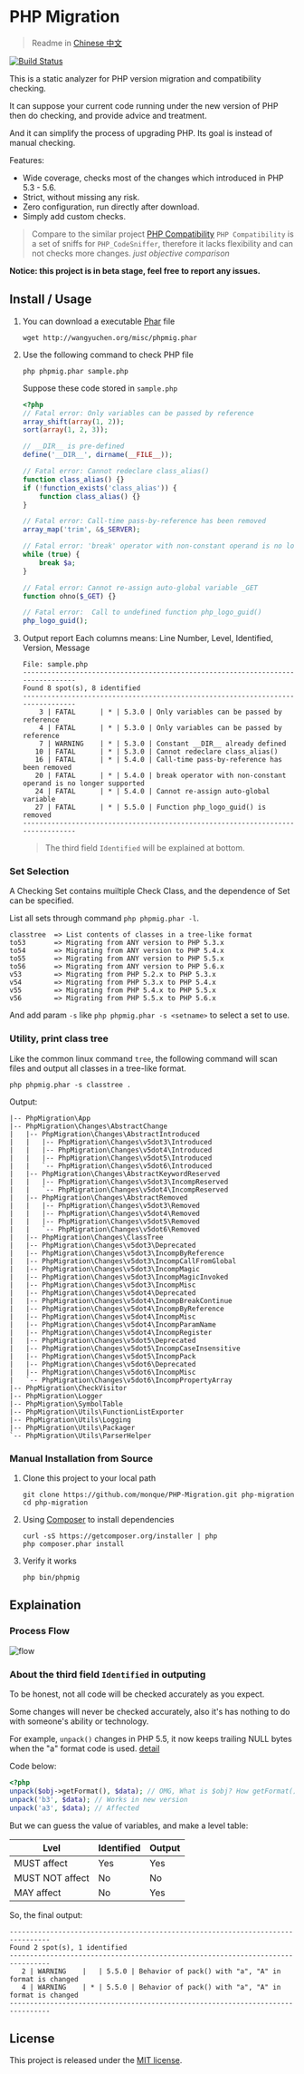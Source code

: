 # PHP Migration

> Readme in [Chinese 中文](https://github.com/monque/PHP-Migration/tree/master/README_ZH.md)

[![Build Status](https://travis-ci.org/monque/PHP-Migration.svg)](https://travis-ci.org/monque/PHP-Migration)

This is a static analyzer for PHP version migration and compatibility checking.

It can suppose your current code running under the new version of PHP then do
checking, and provide advice and treatment.

And it can simplify the process of upgrading PHP. Its goal is instead of manual
checking.

Features:
- Wide coverage, checks most of the changes which introduced in PHP 5.3 - 5.6.
- Strict, without missing any risk.
- Zero configuration, run directly after download.
- Simply add custom checks.

> Compare to the similar project [PHP Compatibility](https://github.com/wimg/PHPCompatibility)
> `PHP Compatibility` is a set of sniffs for `PHP_CodeSniffer`, therefore it
> lacks flexibility and can not checks more changes.
> *just objective comparison*

**Notice: this project is in beta stage, feel free to report any issues.**


## Install / Usage

1. You can download a executable [Phar](http://php.net/manual/en/book.phar.php) file
    ```
    wget http://wangyuchen.org/misc/phpmig.phar
    ```

2. Use the following command to check PHP file
    ```
    php phpmig.phar sample.php
    ```

    Suppose these code stored in `sample.php`
    ``` php
    <?php
    // Fatal error: Only variables can be passed by reference
    array_shift(array(1, 2));
    sort(array(1, 2, 3));

    // __DIR__ is pre-defined
    define('__DIR__', dirname(__FILE__));

    // Fatal error: Cannot redeclare class_alias()
    function class_alias() {}
    if (!function_exists('class_alias')) {
        function class_alias() {}
    }

    // Fatal error: Call-time pass-by-reference has been removed
    array_map('trim', &$_SERVER);

    // Fatal error: 'break' operator with non-constant operand is no longer supported
    while (true) {
        break $a;
    }

    // Fatal error: Cannot re-assign auto-global variable _GET
    function ohno($_GET) {}

    // Fatal error:  Call to undefined function php_logo_guid()
    php_logo_guid();
    ```

3. Output report
    Each columns means: Line Number, Level, Identified, Version, Message
    ```
    File: sample.php
    --------------------------------------------------------------------------------
    Found 8 spot(s), 8 identified
    --------------------------------------------------------------------------------
        3 | FATAL      | * | 5.3.0 | Only variables can be passed by reference
        4 | FATAL      | * | 5.3.0 | Only variables can be passed by reference
        7 | WARNING    | * | 5.3.0 | Constant __DIR__ already defined
       10 | FATAL      | * | 5.3.0 | Cannot redeclare class_alias()
       16 | FATAL      | * | 5.4.0 | Call-time pass-by-reference has been removed
       20 | FATAL      | * | 5.4.0 | break operator with non-constant operand is no longer supported
       24 | FATAL      | * | 5.4.0 | Cannot re-assign auto-global variable
       27 | FATAL      | * | 5.5.0 | Function php_logo_guid() is removed
    --------------------------------------------------------------------------------
    ```
    > The third field `Identified` will be explained at bottom.


### Set Selection

A Checking Set contains muiltiple Check Class, and the dependence of Set can be
specified.

List all sets through command `php phpmig.phar -l`.

```
classtree  => List contents of classes in a tree-like format
to53       => Migrating from ANY version to PHP 5.3.x
to54       => Migrating from ANY version to PHP 5.4.x
to55       => Migrating from ANY version to PHP 5.5.x
to56       => Migrating from ANY version to PHP 5.6.x
v53        => Migrating from PHP 5.2.x to PHP 5.3.x
v54        => Migrating from PHP 5.3.x to PHP 5.4.x
v55        => Migrating from PHP 5.4.x to PHP 5.5.x
v56        => Migrating from PHP 5.5.x to PHP 5.6.x
```

And add param `-s` like `php phpmig.phar -s <setname>` to select a set to use.


### Utility, print class tree

Like the common linux command `tree`, the following command will scan files and
output all classes in a tree-like format.
```
php phpmig.phar -s classtree .
```

Output:
```
|-- PhpMigration\App
|-- PhpMigration\Changes\AbstractChange
|   |-- PhpMigration\Changes\AbstractIntroduced
|   |   |-- PhpMigration\Changes\v5dot3\Introduced
|   |   |-- PhpMigration\Changes\v5dot4\Introduced
|   |   |-- PhpMigration\Changes\v5dot5\Introduced
|   |   `-- PhpMigration\Changes\v5dot6\Introduced
|   |-- PhpMigration\Changes\AbstractKeywordReserved
|   |   |-- PhpMigration\Changes\v5dot3\IncompReserved
|   |   `-- PhpMigration\Changes\v5dot4\IncompReserved
|   |-- PhpMigration\Changes\AbstractRemoved
|   |   |-- PhpMigration\Changes\v5dot3\Removed
|   |   |-- PhpMigration\Changes\v5dot4\Removed
|   |   |-- PhpMigration\Changes\v5dot5\Removed
|   |   `-- PhpMigration\Changes\v5dot6\Removed
|   |-- PhpMigration\Changes\ClassTree
|   |-- PhpMigration\Changes\v5dot3\Deprecated
|   |-- PhpMigration\Changes\v5dot3\IncompByReference
|   |-- PhpMigration\Changes\v5dot3\IncompCallFromGlobal
|   |-- PhpMigration\Changes\v5dot3\IncompMagic
|   |-- PhpMigration\Changes\v5dot3\IncompMagicInvoked
|   |-- PhpMigration\Changes\v5dot3\IncompMisc
|   |-- PhpMigration\Changes\v5dot4\Deprecated
|   |-- PhpMigration\Changes\v5dot4\IncompBreakContinue
|   |-- PhpMigration\Changes\v5dot4\IncompByReference
|   |-- PhpMigration\Changes\v5dot4\IncompMisc
|   |-- PhpMigration\Changes\v5dot4\IncompParamName
|   |-- PhpMigration\Changes\v5dot4\IncompRegister
|   |-- PhpMigration\Changes\v5dot5\Deprecated
|   |-- PhpMigration\Changes\v5dot5\IncompCaseInsensitive
|   |-- PhpMigration\Changes\v5dot5\IncompPack
|   |-- PhpMigration\Changes\v5dot6\Deprecated
|   |-- PhpMigration\Changes\v5dot6\IncompMisc
|   `-- PhpMigration\Changes\v5dot6\IncompPropertyArray
|-- PhpMigration\CheckVisitor
|-- PhpMigration\Logger
|-- PhpMigration\SymbolTable
|-- PhpMigration\Utils\FunctionListExporter
|-- PhpMigration\Utils\Logging
|-- PhpMigration\Utils\Packager
`-- PhpMigration\Utils\ParserHelper
```

### Manual Installation from Source

1. Clone this project to your local path
    ```
    git clone https://github.com/monque/PHP-Migration.git php-migration
    cd php-migration
    ```

2. Using [Composer](https://getcomposer.org/download/) to install dependencies
    ```
    curl -sS https://getcomposer.org/installer | php
    php composer.phar install
    ```

3. Verify it works
    ```
    php bin/phpmig
    ```


## Explaination

### Process Flow

![flow](http://p9.qhimg.com/t010392c0d7e3e01882.png)

### About the third field `Identified` in outputing

To be honest, not all code will be checked accurately as you expect.

Some changes will never be checked accurately, also it's has nothing to do with
someone's ability or technology.

For example, `unpack()` changes in PHP 5.5, it now keeps trailing NULL bytes
when the "a" format code is used. [detail](http://php.net/manual/en/migration55.incompatible.php#migration55.incompatible.pack)

Code below:
``` php
<?php
unpack($obj->getFormat(), $data); // OMG, What is $obj? How getFormat() works?
unpack('b3', $data); // Works in new version
unpack('a3', $data); // Affected
```

But we can guess the value of variables, and make a level table:

| Lvel | Identified | Output |
| ---- | ---- | ---- |
| MUST affect | Yes | Yes |
| MUST NOT affect | No | No |
| MAY  affect | No | Yes |

So, the final output:
```
--------------------------------------------------------------------------------
Found 2 spot(s), 1 identified
--------------------------------------------------------------------------------
   2 | WARNING    |   | 5.5.0 | Behavior of pack() with "a", "A" in format is changed
   4 | WARNING    | * | 5.5.0 | Behavior of pack() with "a", "A" in format is changed
--------------------------------------------------------------------------------
```


## License
This project is released under the [MIT license](http://opensource.org/licenses/MIT).
